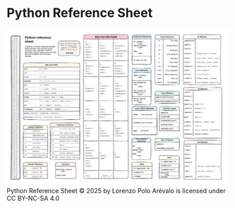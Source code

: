 # Python Reference Sheet
![Python Reference Sheet](https://github.com/lorenpoloa/PythonReferenceSheet/blob/main/Python-Sheet.png  "image Title")
Python Reference Sheet © 2025 by Lorenzo Polo Arévalo is licensed under CC BY-NC-SA 4.0

